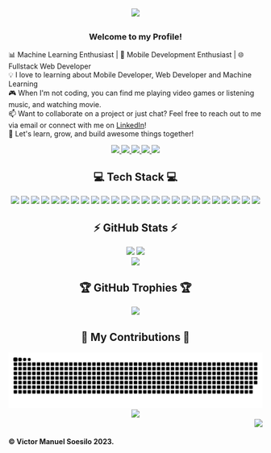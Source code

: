 <h1 align="center">
    <img src="https://readme-typing-svg.herokuapp.com/?font=Righteous&size=35&center=true&vCenter=true&width=500&height=70&duration=4000&lines=Hi+There!+👋;+I'm+Victor+Manuel+Soesilo!;+You+made+it,+here!😎" />
</h1>

<h3 align="center">Welcome to my Profile!</h3>

📊 Machine Learning Enthusiast | 📱 Mobile Development Enthusiast | 🌐 Fullstack Web Developer<br>
💡 I love to learning about Mobile Developer, Web Developer and Machine Learning<br>
🎮 When I'm not coding, you can find me playing video games or listening music, and watching movie.<br>
📫 Want to collaborate on a project or just chat? Feel free to reach out to me via email or connect with me on [LinkedIn](https://www.linkedin.com/in/victor-manuel-soesilo-7915721b5/)!<br>
🚀 Let's learn, grow, and build awesome things together!

<div align="center"> 
  <a href="mailto:vmanuels0083@gmail.com">
    <img src="https://img.shields.io/badge/Gmail-333333?logo=gmail&logoColor=white" />
  </a>
  <a href="https://instagram.com/victor_livan" target="_blank">
    <img src="https://img.shields.io/badge/Instagram-%23E4405F.svg?logo=Instagram&logoColor=white" target="_blank" />
  </a>
  <a href="https://www.linkedin.com/in/victor-manuel-soesilo-7915721b5/" target="_blank">
    <img src="https://img.shields.io/badge/LinkedIn-%230077B5.svg?logo=linkedin&logoColor=white" target="_blank" />
  </a>
  <a href="https://facebook.com/livan.soesilo" target="_blank">
    <img src="https://img.shields.io/badge/Facebook-%231877F2.svg?logo=Facebook&logoColor=white" target="_blank" />
  </a>
    <a href="https://discord.gg/317725744820256768" target="_blank">
    <img src="https://img.shields.io/badge/Discord-%237289DA.svg?logo=discord&logoColor=white" target="_blank" />
  </a>
</div>

<h2 align="center">💻 Tech Stack 💻 </h2>
<div align="center">
    <img src="https://img.shields.io/badge/HTML5-%23E34F26.svg?style=flat&logo=html5&logoColor=white">
    <img src="https://img.shields.io/badge/CSS3-%231572B6.svg?style=flat&logo=css3&logoColor=white">
    <img src="https://img.shields.io/badge/JavaScript-%23323330.svg?style=flat&logo=javascript&logoColor=%23F7DF1E">
    <img src="https://img.shields.io/badge/Bootstrap-%23563D7C.svg?style=flat&logo=bootstrap&logoColor=white">
    <img src="https://img.shields.io/badge/React-%2361DAFB.svg?style=flat&logo=react&logoColor=white">
    <img src="https://img.shields.io/badge/Node.js-%2343853D.svg?style=flat&logo=node.js&logoColor=white">
    <img src="https://img.shields.io/badge/Express.js-%23404d59.svg?style=flat">
    <img src="https://img.shields.io/badge/Next.js-%23000000.svg?style=flat&logo=Next.js&logoColor=white">
    <img src="https://img.shields.io/badge/C%23-%23239120.svg?style=flat&logo=c-sharp&logoColor=white">
    <img src="https://img.shields.io/badge/.NET-%23512BD4.svg?style=flat&logo=.net&logoColor=white">
    <img src="https://img.shields.io/badge/PHP-%23777BB4.svg?style=flat&logo=php&logoColor=white">
    <img src="https://img.shields.io/badge/MySQL-%2300f.svg?style=flat&logo=mysql&logoColor=white">
    <img src="https://img.shields.io/badge/Laravel-%23FF2D20.svg?style=flat&logo=laravel&logoColor=white">
    <img src="https://img.shields.io/badge/Python-3670A0?style=flat&logo=python&logoColor=ffdd54">
    <img src="https://img.shields.io/badge/Anaconda-%2344A833.svg?style=flat&logo=anaconda&logoColor=white">
    <img src="https://img.shields.io/badge/Android-%2320232a.svg?style=flat&logo=android&logoColor=%a4c639">
    <img src="https://img.shields.io/badge/Flutter-%2302569B.svg?style=flat&logo=Flutter&logoColor=white">
    <img src="https://img.shields.io/badge/Java-%23ED8B00.svg?style=flat&logo=java&logoColor=white">
    <img src="https://img.shields.io/badge/Kotlin-%230095D5.svg?style=flat&logo=kotlin&logoColor=white">
    <img src="https://img.shields.io/badge/Go-%2300ADD8.svg?style=flat&logo=Go&logoColor=white">
    <img src="https://img.shields.io/badge/TensorFlow-%23FF6F00.svg?style=flat&logo=TensorFlow&logoColor=white">
    <img src="https://img.shields.io/badge/Postman-FF6C37?style=flat&logo=postman&logoColor=white">
    <img src="https://img.shields.io/badge/Figma-%23F24E1E.svg?style=flat&logo=figma&logoColor=white">
    <img src="https://img.shields.io/badge/Canva-%2300C4CC.svg?style=flat&logo=Canva&logoColor=white">
    <img src="https://img.shields.io/badge/Adobe%20Premiere%20Pro-9999FF.svg?style=flat&logo=Adobe%20Premiere%20Pro&logoColor=white">
</div>

<h2 align="center">⚡ GitHub Stats ⚡</h2>
<div align=center>
  <img width=430 src="https://streak-stats.demolab.com/?user=victorman01&count_private=true&theme=react&border_radius=10"/>
  <img width=405 src="https://github-readme-stats-salesp07.vercel.app/api?username=victorman01&count_private=true&show_icons=true&theme=react&rank_icon=github&border_radius=10"/>
  <br/>
  <img width=300 align="center" src="https://github-readme-stats-salesp07.vercel.app/api/top-langs/?username=victorman01&hide=HTML&langs_count=8&layout=compact&theme=react&border_radius=10&size_weight=0.5&count_weight=0.5&exclude_repo=github-readme-stats" />
</div>

<h2 align="center">🏆 GitHub Trophies 🏆</h2>
<div align=center>
  <img src="https://github-profile-trophy.vercel.app/?username=victorman01&theme=radical&no-frame=false&no-bg=false"/>
</div>

<h2 align="center">🙌 My Contributions 🙌</h2>
<div align="center">
  <img src="https://raw.githubusercontent.com/victorman01/victorman01/output/github-contribution-grid-snake.svg" />
</div>

<div align="center">
    <img src="https://readme-typing-svg.herokuapp.com/?font=Righteous&size=25&center=true&vCenter=true&width=500&height=70&duration=4000&lines=Thanks+for+visiting!+✌️;+Let's+connect+and+ready+to+colab!🙂">
</div>

<img align="right" src="https://visitor-badge.laobi.icu/badge?page_id=victorman01">
<br>

<h4>© Victor Manuel Soesilo 2023.</h4>
